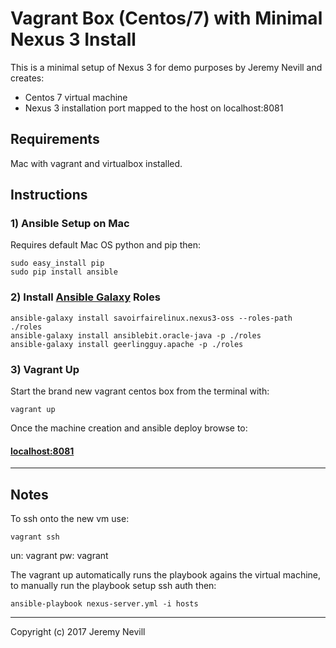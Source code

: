 # Vagrant Box (Centos/7) with Minimal Nexus 3 Install
This is a minimal setup of Nexus 3 for demo purposes by Jeremy Nevill and creates:
* Centos 7 virtual machine
* Nexus 3 installation port mapped to the host on localhost:8081

## Requirements
Mac with vagrant and virtualbox installed.

## Instructions

### 1) Ansible Setup on Mac
Requires default Mac OS python and pip then:
```
sudo easy_install pip
sudo pip install ansible
```

### 2) Install [Ansible Galaxy](https://galaxy.ansible.com) Roles
```
ansible-galaxy install savoirfairelinux.nexus3-oss --roles-path ./roles
ansible-galaxy install ansiblebit.oracle-java -p ./roles
ansible-galaxy install geerlingguy.apache -p ./roles
```

### 3) Vagrant Up
Start the brand new vagrant centos box from the terminal with:
```
vagrant up
```

Once the machine creation and ansible deploy browse to:

#### [localhost:8081](http://localhost:8081)

---

## Notes

To ssh onto the new vm use:
```
vagrant ssh
```
un: vagrant 
pw: vagrant

The vagrant up automatically runs the playbook agains the virtual machine, to manually run the playbook setup ssh auth then:
```
ansible-playbook nexus-server.yml -i hosts
```

---

Copyright (c) 2017 Jeremy Nevill
